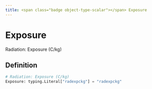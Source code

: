 ```yaml
---
title: <span class="badge object-type-scalar"></span> Exposure
---
```

# <span class="badge object-type-scalar"></span> Exposure

Radiation: Exposure (C/kg)

## Definition

```python
# Radiation: Exposure (C/kg)
Exposure: typing.Literal["radexpckg"] = "radexpckg"
```
